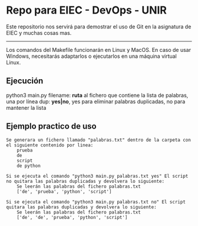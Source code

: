 # Repo para EIEC - DevOps - UNIR

Este repositorio nos servirá para demostrar el uso de Git en la asignatura de EIEC y muchas cosas mas.

---

Los comandos del Makefile funcionarán en Linux y MacOS. En caso de usar Windows, necesitarás adaptarlos o ejecutarlos en una máquina virtual Linux.

## Ejecución

python3 main.py <filename> <dup>
  filename: **ruta** al fichero que contiene la lista de palabras, una por línea
  dup: **yes|no**, yes para eliminar palabras duplicadas, no para mantener la lista
  
## Ejemplo practico de uso
	Se generara un fichero llamado "palabras.txt" dentro de la carpeta con el siguiente contenido por linea:
		prueba
		de
		script
		de python
	
	Si se ejecuta el comando "python3 main.py palabras.txt yes" El script no quitara las palabras duplicadas y devolvera lo siguiente:
		Se leerán las palabras del fichero palabras.txt
		['de', 'prueba', 'python', 'script']

	Si se ejecuta el comando "python3 main.py palabras.txt no" El script quitara las palabras duplicadas y devolvera lo siguiente:
		Se leerán las palabras del fichero palabras.txt
		['de', 'de', 'prueba', 'python', 'script']